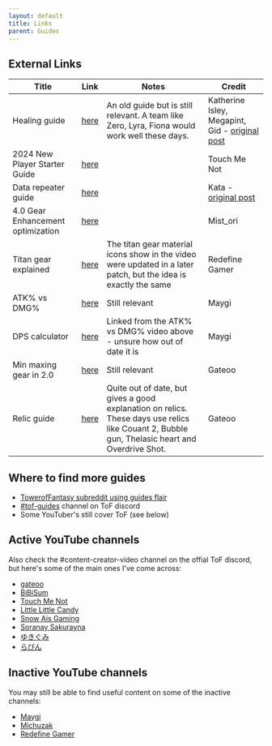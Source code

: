 ```yaml
---
layout: default
title: Links
parent: Guides
---
```


## External Links

| Title    | Link | Notes | Credit |
| -------- | ------- | ------- | ------- |
| Healing guide  | [here](https://docs.google.com/document/d/1aVncsZwXMuTENDynwEtzJzHzLyVfrou9ovbLg9gvuVQ/edit?usp=sharing) | An old guide but is still relevant. A team like Zero, Lyra, Fiona would work well these days. | Katherine Isley, Megapint, Gid - [original post](https://www.reddit.com/r/TowerofFantasy/comments/12aerd0/healing_guide/) |
| 2024 New Player Starter Guide | [here](https://www.youtube.com/watch?v=o2F5f_q9BVw) | | Touch Me Not |
| Data repeater guide | [here](files/DataRepeaterGuide.pdf) | | Kata - [original post](https://www.reddit.com/r/TowerofFantasy/comments/1dr0uke/data_repeater_aka_blocker_guide/)|
| 4.0 Gear Enhancement optimization | [here](https://www.reddit.com/r/TowerofFantasy/comments/1d9df0m/psa_optimizing_gear_enhancements_in_40/) | | Mist_ori |
| Titan gear explained | [here](https://www.youtube.com/watch?v=Yeoe1ue0qdY) | The titan gear material icons show in the video were updated in a later patch, but the idea is exactly the same | Redefine Gamer |
| ATK% vs DMG% | [here](https://www.youtube.com/watch?v=OxUgHf-qB44) | Still relevant | Maygi |
| DPS calculator | [here](https://docs.google.com/spreadsheets/d/1ZrJokNh_0AF_9welc7Etz6K8jlpzi5bXpiWz-mQZa78/edit?gid=1758431159#gid=1758431159) | Linked from the ATK% vs DMG% video above - unsure how out of date it is | Maygi |
| Min maxing gear in 2.0 | [here](https://www.youtube.com/watch?v=hIJPyH-g2sc) | Still relevant | Gateoo |
| Relic guide | [here](https://www.youtube.com/watch?v=AOc09cf9FIQ) | Quite out of date, but gives a good explanation on relics. These days use relics like Couant 2, Bubble gun, Thelasic heart and Overdrive Shot. | Gateoo |

## Where to find more guides

- [TowerofFantasy subreddit using guides flair](https://www.reddit.com/r/TowerofFantasy/?f=flair_name%3A%22Guides%20%26%20Tips%22)
- [#tof-guides](https://discord.com/invite/toweroffantasy) channel on ToF discord
- Some YouTuber's still cover ToF (see below)

## Active YouTube channels
Also check the #content-creator-video channel on the offial ToF discord, but here's some of the main ones I've come across:

- [gateoo](https://www.youtube.com/@gateoo)
- [BiBiSum](https://www.youtube.com/@BiBiSum)
- [Touch Me Not](https://www.youtube.com/@TouchMeNot22)
- [Little Little Candy](https://www.youtube.com/@Little_Little_Candy)
- [Snow Ais Gaming](https://www.youtube.com/@SnowAisGaming/videos)
- [Soranay Sakurayna](https://www.youtube.com/@soranaysakurayna)
- [ゆきぐみ](https://www.youtube.com/@user-sc3cy9qx2d)
- [らぴん](https://www.youtube.com/@L4p1n09)

## Inactive YouTube channels

You may still be able to find useful content on some of the inactive channels:

- [Maygi](https://www.youtube.com/@Maygi)
- [Michuzak](https://www.youtube.com/@Michuzak)
- [Redefine Gamer](https://www.youtube.com/@RedefineGamer)
